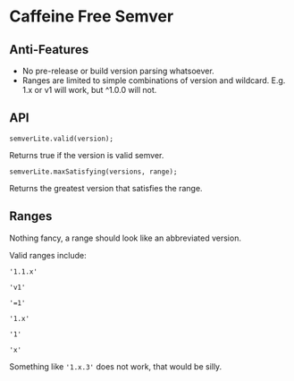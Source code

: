 Caffeine Free Semver
===

## Anti-Features

- No pre-release or build version parsing whatsoever.
- Ranges are limited to simple combinations of version and wildcard. E.g. 1.x or v1 will work, but ^1.0.0 will not.


## API

```
semverLite.valid(version);
```

Returns true if the version is valid semver.

```
semverLite.maxSatisfying(versions, range);
```

Returns the greatest version that satisfies the range.

## Ranges

Nothing fancy, a range should look like an abbreviated version.

Valid ranges include:

```
'1.1.x'

'v1'

'=1'

'1.x'

'1'

'x'
```

Something like `'1.x.3'` does not work, that would be silly.
